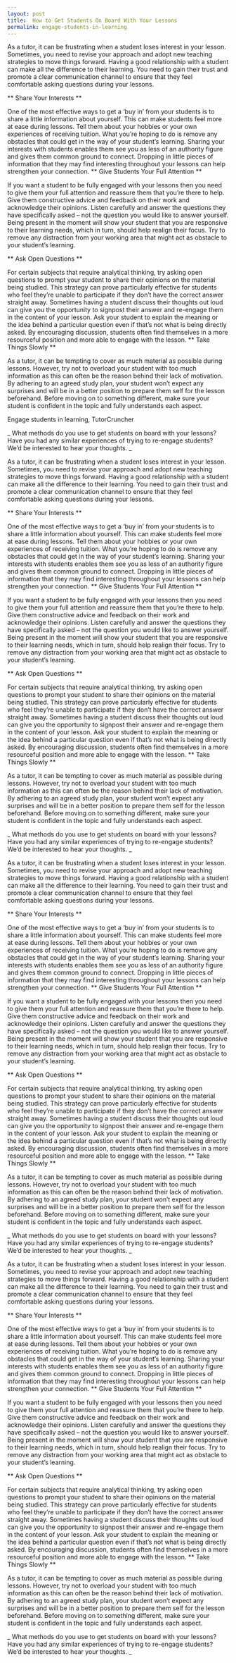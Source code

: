 ```yaml
---
layout: post
title:  How to Get Students On Board With Your Lessons
permalink: engage-students-in-learning
---
```

As a tutor, it can be frustrating when a student loses interest in your
lesson. Sometimes, you need to revise your approach and adopt new teaching
strategies to move things forward. Having a good relationship with a student
can make all the difference to their learning. You need to gain their trust
and promote a clear communication channel to ensure that they feel comfortable
asking questions during your lessons.

** Share Your Interests **

One of the most effective ways to get a ‘buy in’ from your students is to
share a little information about yourself. This can make students feel more at
ease during lessons. Tell them about your hobbies or your own experiences of
receiving tuition. What you’re hoping to do is remove any obstacles that could
get in the way of your student’s learning. Sharing your interests with
students enables them see you as less of an authority figure and gives them
common ground to connect. Dropping in little pieces of information that they
may find interesting throughout your lessons can help strengthen your
connection. ** Give Students Your Full Attention **

If you want a student to be fully engaged with your lessons then you need to
give them your full attention and reassure them that you’re there to help.
Give them constructive advice and feedback on their work and acknowledge their
opinions. Listen carefully and answer the questions they have specifically
asked – not the question you would like to answer yourself. Being present in
the moment will show your student that you are responsive to their learning
needs, which in turn, should help realign their focus. Try to remove any
distraction from your working area that might act as obstacle to your
student’s learning.

** Ask Open Questions **

For certain subjects that require analytical thinking, try asking open
questions to prompt your student to share their opinions on the material being
studied. This strategy can prove particularly effective for students who feel
they’re unable to participate if they don’t have the correct answer straight
away. Sometimes having a student discuss their thoughts out loud can give you
the opportunity to signpost their answer and re-engage them in the content of
your lesson. Ask your student to explain the meaning or the idea behind a
particular question even if that’s not what is being directly asked. By
encouraging discussion, students often find themselves in a more resourceful
position and more able to engage with the lesson. ** Take Things Slowly **

As a tutor, it can be tempting to cover as much material as possible during
lessons. However, try not to overload your student with too much information
as this can often be the reason behind their lack of motivation. By adhering
to an agreed study plan, your student won’t expect any surprises and will be
in a better position to prepare them self for the lesson beforehand. Before
moving on to something different, make sure your student is confident in the
topic and fully understands each aspect.

Engage students in learning,  TutorCruncher

_ What methods do you use to get students on board with your lessons? Have you
had any similar experiences of trying to re-engage students? We’d be
interested to hear your thoughts. _

As a tutor, it can be frustrating when a student loses interest in your
lesson. Sometimes, you need to revise your approach and adopt new teaching
strategies to move things forward. Having a good relationship with a student
can make all the difference to their learning. You need to gain their trust
and promote a clear communication channel to ensure that they feel comfortable
asking questions during your lessons.

** Share Your Interests **

One of the most effective ways to get a ‘buy in’ from your students is to
share a little information about yourself. This can make students feel more at
ease during lessons. Tell them about your hobbies or your own experiences of
receiving tuition. What you’re hoping to do is remove any obstacles that could
get in the way of your student’s learning. Sharing your interests with
students enables them see you as less of an authority figure and gives them
common ground to connect. Dropping in little pieces of information that they
may find interesting throughout your lessons can help strengthen your
connection. ** Give Students Your Full Attention **

If you want a student to be fully engaged with your lessons then you need to
give them your full attention and reassure them that you’re there to help.
Give them constructive advice and feedback on their work and acknowledge their
opinions. Listen carefully and answer the questions they have specifically
asked – not the question you would like to answer yourself. Being present in
the moment will show your student that you are responsive to their learning
needs, which in turn, should help realign their focus. Try to remove any
distraction from your working area that might act as obstacle to your
student’s learning.

** Ask Open Questions **

For certain subjects that require analytical thinking, try asking open
questions to prompt your student to share their opinions on the material being
studied. This strategy can prove particularly effective for students who feel
they’re unable to participate if they don’t have the correct answer straight
away. Sometimes having a student discuss their thoughts out loud can give you
the opportunity to signpost their answer and re-engage them in the content of
your lesson. Ask your student to explain the meaning or the idea behind a
particular question even if that’s not what is being directly asked. By
encouraging discussion, students often find themselves in a more resourceful
position and more able to engage with the lesson. ** Take Things Slowly **

As a tutor, it can be tempting to cover as much material as possible during
lessons. However, try not to overload your student with too much information
as this can often be the reason behind their lack of motivation. By adhering
to an agreed study plan, your student won’t expect any surprises and will be
in a better position to prepare them self for the lesson beforehand. Before
moving on to something different, make sure your student is confident in the
topic and fully understands each aspect.

_ What methods do you use to get students on board with your lessons? Have you
had any similar experiences of trying to re-engage students? We’d be
interested to hear your thoughts. _

As a tutor, it can be frustrating when a student loses interest in your
lesson. Sometimes, you need to revise your approach and adopt new teaching
strategies to move things forward. Having a good relationship with a student
can make all the difference to their learning. You need to gain their trust
and promote a clear communication channel to ensure that they feel comfortable
asking questions during your lessons.

** Share Your Interests **

One of the most effective ways to get a ‘buy in’ from your students is to
share a little information about yourself. This can make students feel more at
ease during lessons. Tell them about your hobbies or your own experiences of
receiving tuition. What you’re hoping to do is remove any obstacles that could
get in the way of your student’s learning. Sharing your interests with
students enables them see you as less of an authority figure and gives them
common ground to connect. Dropping in little pieces of information that they
may find interesting throughout your lessons can help strengthen your
connection. ** Give Students Your Full Attention **

If you want a student to be fully engaged with your lessons then you need to
give them your full attention and reassure them that you’re there to help.
Give them constructive advice and feedback on their work and acknowledge their
opinions. Listen carefully and answer the questions they have specifically
asked – not the question you would like to answer yourself. Being present in
the moment will show your student that you are responsive to their learning
needs, which in turn, should help realign their focus. Try to remove any
distraction from your working area that might act as obstacle to your
student’s learning.

** Ask Open Questions **

For certain subjects that require analytical thinking, try asking open
questions to prompt your student to share their opinions on the material being
studied. This strategy can prove particularly effective for students who feel
they’re unable to participate if they don’t have the correct answer straight
away. Sometimes having a student discuss their thoughts out loud can give you
the opportunity to signpost their answer and re-engage them in the content of
your lesson. Ask your student to explain the meaning or the idea behind a
particular question even if that’s not what is being directly asked. By
encouraging discussion, students often find themselves in a more resourceful
position and more able to engage with the lesson. ** Take Things Slowly **

As a tutor, it can be tempting to cover as much material as possible during
lessons. However, try not to overload your student with too much information
as this can often be the reason behind their lack of motivation. By adhering
to an agreed study plan, your student won’t expect any surprises and will be
in a better position to prepare them self for the lesson beforehand. Before
moving on to something different, make sure your student is confident in the
topic and fully understands each aspect.

_ What methods do you use to get students on board with your lessons? Have you
had any similar experiences of trying to re-engage students? We’d be
interested to hear your thoughts. _

As a tutor, it can be frustrating when a student loses interest in your
lesson. Sometimes, you need to revise your approach and adopt new teaching
strategies to move things forward. Having a good relationship with a student
can make all the difference to their learning. You need to gain their trust
and promote a clear communication channel to ensure that they feel comfortable
asking questions during your lessons.

** Share Your Interests **

One of the most effective ways to get a ‘buy in’ from your students is to
share a little information about yourself. This can make students feel more at
ease during lessons. Tell them about your hobbies or your own experiences of
receiving tuition. What you’re hoping to do is remove any obstacles that could
get in the way of your student’s learning. Sharing your interests with
students enables them see you as less of an authority figure and gives them
common ground to connect. Dropping in little pieces of information that they
may find interesting throughout your lessons can help strengthen your
connection. ** Give Students Your Full Attention **

If you want a student to be fully engaged with your lessons then you need to
give them your full attention and reassure them that you’re there to help.
Give them constructive advice and feedback on their work and acknowledge their
opinions. Listen carefully and answer the questions they have specifically
asked – not the question you would like to answer yourself. Being present in
the moment will show your student that you are responsive to their learning
needs, which in turn, should help realign their focus. Try to remove any
distraction from your working area that might act as obstacle to your
student’s learning.

** Ask Open Questions **

For certain subjects that require analytical thinking, try asking open
questions to prompt your student to share their opinions on the material being
studied. This strategy can prove particularly effective for students who feel
they’re unable to participate if they don’t have the correct answer straight
away. Sometimes having a student discuss their thoughts out loud can give you
the opportunity to signpost their answer and re-engage them in the content of
your lesson. Ask your student to explain the meaning or the idea behind a
particular question even if that’s not what is being directly asked. By
encouraging discussion, students often find themselves in a more resourceful
position and more able to engage with the lesson. ** Take Things Slowly **

As a tutor, it can be tempting to cover as much material as possible during
lessons. However, try not to overload your student with too much information
as this can often be the reason behind their lack of motivation. By adhering
to an agreed study plan, your student won’t expect any surprises and will be
in a better position to prepare them self for the lesson beforehand. Before
moving on to something different, make sure your student is confident in the
topic and fully understands each aspect.

_ What methods do you use to get students on board with your lessons? Have you
had any similar experiences of trying to re-engage students? We’d be
interested to hear your thoughts. _
